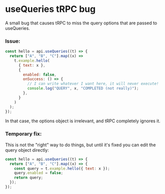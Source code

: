 # useQueries tRPC bug

A small bug that causes tRPC to miss the query options that are passed to useQueries.

### Issue:

  ```js
  const hello = api.useQueries((t) => {
    return ["A", "B", "C"].map((x) =>
      t.example.hello(
        { text: x },
        {
          enabled: false,
          onSuccess: () => {
            // I can write whatever I want here, it will never execute!
            console.log("QUERY", x, "COMPLETED (not really)");
          },
        }
      )
    );
  });
  ```

In that case, the options object is irrelevant, and tRPC completely ignores it.

### Temporary fix:

This is not the "right" way to do things, but until it's fixed you can edit the query object directly:

  ```js
  const hello = api.useQueries((t) => {
    return ["A", "B", "C"].map((x) => {
      const query = t.example.hello({ text: x });
      query.enabled = false;
      return query;
    });
  });
  ```
